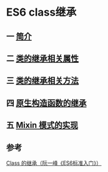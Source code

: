 # ES6 class继承

## 一 [简介](/qian-duan-ji-zhu-xue-xi-zong-jie-zheng-li/javascript/es6zhong-dian/mian-xiang-dui-xiang/es6-classji-cheng/jian-jie.md)

## 二 [类的继承相关属性](/qian-duan-ji-zhu-xue-xi-zong-jie-zheng-li/javascript/es6zhong-dian/mian-xiang-dui-xiang/es6-classji-cheng/lei-de-ji-cheng-xiang-guan-shu-xing.md)

## 三 [类的继承相关方法](/qian-duan-ji-zhu-xue-xi-zong-jie-zheng-li/javascript/es6zhong-dian/mian-xiang-dui-xiang/es6-classji-cheng/lei-de-ji-cheng-xiang-guan-fang-fa.md)

## 四 [原生构造函数的继承](/qian-duan-ji-zhu-xue-xi-zong-jie-zheng-li/javascript/es6zhong-dian/mian-xiang-dui-xiang/es6-classji-cheng/yuan-sheng-gou-zao-han-shu-de-ji-cheng.md)

## 五 [Mixin 模式的实现](/qian-duan-ji-zhu-xue-xi-zong-jie-zheng-li/javascript/es6zhong-dian/mian-xiang-dui-xiang/es6-classji-cheng/mixin-mo-shi-de-shi-xian.md)


## 参考
[Class 的继承（阮一峰《ES6标准入门》）](http://es6.ruanyifeng.com/#docs/class-extends)